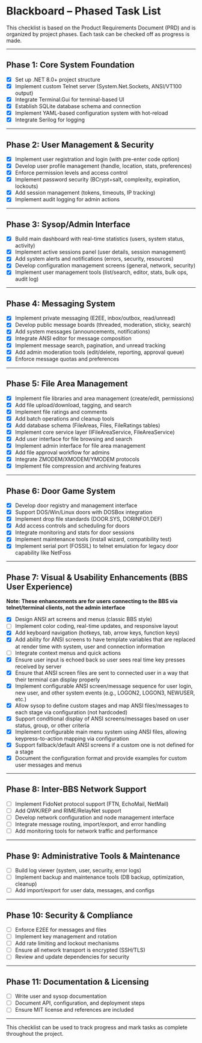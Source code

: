 # Blackboard – Phased Task List

This checklist is based on the Product Requirements Document (PRD) and is organized by project phases. Each task can be checked off as progress is made.

---

## Phase 1: Core System Foundation
- [x] Set up .NET 8.0+ project structure
- [x] Implement custom Telnet server (System.Net.Sockets, ANSI/VT100 output)
- [x] Integrate Terminal.Gui for terminal-based UI
- [x] Establish SQLite database schema and connection
- [x] Implement YAML-based configuration system with hot-reload
- [x] Integrate Serilog for logging

---

## Phase 2: User Management & Security
- [x] Implement user registration and login (with pre-enter code option)
- [x] Develop user profile management (handle, location, stats, preferences)
- [x] Enforce permission levels and access control
- [x] Implement password security (BCrypt+salt, complexity, expiration, lockouts)
- [x] Add session management (tokens, timeouts, IP tracking)
- [x] Implement audit logging for admin actions

---

## Phase 3: Sysop/Admin Interface
- [x] Build main dashboard with real-time statistics (users, system status, activity)
- [x] Implement active sessions panel (user details, session management)
- [x] Add system alerts and notifications (errors, security, resources)
- [x] Develop configuration management screens (general, network, security)
- [x] Implement user management tools (list/search, editor, stats, bulk ops, audit log)

---

## Phase 4: Messaging System
- [x] Implement private messaging (E2EE, inbox/outbox, read/unread)
- [x] Develop public message boards (threaded, moderation, sticky, search)
- [x] Add system messages (announcements, notifications)
- [x] Integrate ANSI editor for message composition
- [x] Implement message search, pagination, and unread tracking
- [x] Add admin moderation tools (edit/delete, reporting, approval queue)
- [x] Enforce message quotas and preferences

---

## Phase 5: File Area Management
- [x] Implement file libraries and area management (create/edit, permissions)
- [x] Add file upload/download, tagging, and search
- [x] Implement file ratings and comments
- [x] Add batch operations and cleanup tools
- [x] Add database schema (FileAreas, Files, FileRatings tables)
- [x] Implement core service layer (IFileAreaService, FileAreaService)
- [x] Add user interface for file browsing and search
- [x] Implement admin interface for file area management
- [x] Add file approval workflow for admins
- [x] Integrate ZMODEM/XMODEM/YMODEM protocols
- [x] Implement file compression and archiving features

---

## Phase 6: Door Game System
- [x] Develop door registry and management interface
- [x] Support DOS/Win/Linux doors with DOSBox integration
- [x] Implement drop file standards (DOOR.SYS, DORINFO1.DEF)
- [x] Add access controls and scheduling for doors
- [x] Integrate monitoring and stats for door sessions
- [x] Implement maintenance tools (install wizard, compatibility test)
- [x] Implement serial port (FOSSIL) to telnet emulation for legacy door capability like NetFoss

---

## Phase 7: Visual & Usability Enhancements (BBS User Experience)
**Note: These enhancements are for users connecting to the BBS via telnet/terminal clients, not the admin interface**
- [x] Design ANSI art screens and menus (classic BBS style)
- [ ] Implement color coding, real-time updates, and responsive layout
- [x] Add keyboard navigation (hotkeys, tab, arrow keys, function keys)
- [x] Add ability for ANSI screens to have template variables that are replaced at render time with system, user and connection information
- [ ] Integrate context menus and quick actions
- [x] Ensure user input is echoed back so user sees real time key presses received by server
- [x] Ensure that ANSI screen files are sent to connected user in a way that their terminal can display properly
- [x] Implement configurable ANSI screen/message sequence for user login, new user, and other system events (e.g., LOGON2, LOGON3, NEWUSER, etc.)
- [x] Allow sysop to define custom stages and map ANSI files/messages to each stage via configuration (not hardcoded)
- [x] Support conditional display of ANSI screens/messages based on user status, group, or other criteria
- [x] Implement configurable main menu system using ANSI files, allowing keypress-to-action mapping via configuration
- [x] Support fallback/default ANSI screens if a custom one is not defined for a stage
- [x] Document the configuration format and provide examples for custom user messages and menus

---

## Phase 8: Inter-BBS Network Support
- [ ] Implement FidoNet protocol support (FTN, EchoMail, NetMail)
- [ ] Add QWK/REP and RIME/RelayNet support
- [ ] Develop network configuration and node management interface
- [ ] Integrate message routing, import/export, and error handling
- [ ] Add monitoring tools for network traffic and performance

---

## Phase 9: Administrative Tools & Maintenance
- [ ] Build log viewer (system, user, security, error logs)
- [ ] Implement backup and maintenance tools (DB backup, optimization, cleanup)
- [ ] Add import/export for user data, messages, and configs

---

## Phase 10: Security & Compliance
- [ ] Enforce E2EE for messages and files
- [ ] Implement key management and rotation
- [ ] Add rate limiting and lockout mechanisms
- [ ] Ensure all network transport is encrypted (SSH/TLS)
- [ ] Review and update dependencies for security

---

## Phase 11: Documentation & Licensing
- [ ] Write user and sysop documentation
- [ ] Document API, configuration, and deployment steps
- [ ] Ensure MIT license and references are included

---

This checklist can be used to track progress and mark tasks as complete throughout the project.
